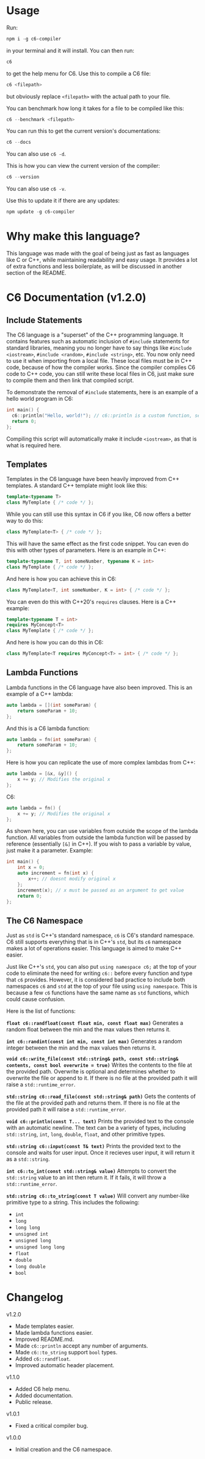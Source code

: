 # Usage

Run:
```powershell
npm i -g c6-compiler
```
in your terminal and it will install.
You can then run:
```powershell
c6
```
to get the help menu for C6. Use this to compile a C6 file:
```powershell
c6 <filepath>
```
but obviously replace `<filepath>` with the actual path to your file.

You can benchmark how long it takes for a file to be compiled like this:
```powershell
c6 --benchmark <filepath>
```

You can run this to get the current version's documentations:
```powershell
c6 --docs
```
You can also use `c6 -d`.

This is how you can view the current version of the compiler:
```powershell
c6 --version
```
You can also use `c6 -v`.

Use this to update it if there are any updates:
```powershell
npm update -g c6-compiler
```

# Why make this language?
This language was made with the goal of being just as fast as languages like C or C++, while maintaining readability
and easy usage. It provides a lot of extra functions and less boilerplate, as will be discussed in another section of the README.

# C6 Documentation (v1.2.0)
## Include Statements
The C6 language is a "superset" of the C++ programming language. It contains features such as automatic inclusion of
`#include` statements for standard libraries, meaning you no longer have to say things like `#include <iostream>`,
`#include <random>`, `#include <string>`, etc. You now only need to use it when importing from a local file. These
local files must be in C++ code, because of how the compiler works. Since the compiler compiles C6 code to C++ code,
you can still write these local files in C6, just make sure to compile them and then link that compiled script.

To demonstrate the removal of `#include` statements, here is an example of a hello world program in C6:
```cpp
int main() {
  c6::println("Hello, world!"); // c6::println is a custom function, see more under the C6 namespace.
  return 0;
};
```
Compiling this script will automatically make it include `<iostream>`, as that is what is required here.

## Templates
Templates in the C6 language have been heavily improved from C++ templates. A standard C++ template might look like this:
```cpp
template<typename T>
class MyTemplate { /* code */ };
```

While you can still use this syntax in C6 if you like, C6 now offers a better way to do this:
```cpp
class MyTemplate<T> { /* code */ };
```

This will have the same effect as the first code snippet. You can even do this with other types of parameters.
Here is an example in C++:
```cpp
template<typename T, int someNumber, typename K = int>
class MyTemplate { /* code */ };
```

And here is how you can achieve this in C6:
```cpp
class MyTemplate<T, int someNumber, K = int> { /* code */ };
```

You can even do this with C++20's `requires` clauses. Here is a C++ example:
```cpp
template<typename T = int>
requires MyConcept<T>
class MyTemplate { /* code */ };
```

And here is how you can do this in C6:
```cpp
class MyTemplate<T requires MyConcept<T> = int> { /* code */ };
```

## Lambda Functions
Lambda functions in the C6 language have also been improved. This is an example of a C++ lambda:
```cpp
auto lambda = [](int someParam) {
    return someParam + 10;
};
```

And this is a C6 lambda function:
```cpp
auto lambda = fn(int someParam) {
    return someParam + 10;
};
```

Here is how you can replicate the use of more complex lambdas from C++:
```cpp
auto lambda = [&x, &y]() {
    x += y; // Modifies the original x
};
```

C6:
```cpp
auto lambda = fn() {
    x += y; // Modifies the original x
};
```

As shown here, you can use variables from outside the scope of the lambda function. All variables from
outside the lambda function will be passed by reference (essentially `[&]` in C++). If you wish to pass
a variable by value, just make it a parameter.
Example:
```cpp
int main() {
    int x = 0;
    auto increment = fn(int x) {
        x++; // doesnt modify original x
    };
    increment(x); // x must be passed as an argument to get value
    return 0;
};
```

## The C6 Namespace

Just as `std` is C++'s standard namespace, `c6` is C6's standard namespace. C6 still supports everything that is
in C++'s `std`, but its `c6` namespace makes a lot of operations easier. This language is aimed to make C++ easier.

Just like C++'s `std`, you can also put `using namespace c6;` at the top of your code to eliminate the need for writing
`c6::` before every function and type that `c6` provides. However, it is considered bad practice to include both namespaces
`c6` and `std` at the top of your file using `using namespace`. This is because a few `c6` functions have the same name as
`std` functions, which could cause confusion.

Here is the list of functions:

**`float c6::randfloat(const float min, const float max)`**
Generates a random float between the min and the max values then returns it.

**`int c6::randint(const int min, const int max)`**
Generates a random integer between the min and the max values then returns it.

**`void c6::write_file(const std::string& path, const std::string& contents, const bool overwrite = true)`**
Writes the contents to the file at the provided path. Overwrite is optional and determines whether to overwrite
the file or append to it. If there is no file at the provided path it will raise a `std::runtime_error`.

**`std::string c6::read_file(const std::string& path)`**
Gets the contents of the file at the provided path and returns them. If there is no file at the provided
path it will raise a `std::runtime_error`.

**`void c6::println(const T... text)`**
Prints the provided text to the console with an automatic newline. The text can be a variety of types, including
`std::string`, `int`, `long`, `double`, `float`, and other primitive types.

**`std::string c6::input(const T& text)`**
Prints the provided text to the console and waits for user input. Once it recieves user input, it will return it as a `std::string`.

**`int c6::to_int(const std::string& value)`**
Attempts to convert the `std::string` value to an int then return it. If it fails, it will throw a `std::runtime_error`.

**`std::string c6::to_string(const T value)`**
Will convert any number-like primitive type to a string. This includes the following:
- `int`
- `long`
- `long long`
- `unsigned int`
- `unsigned long`
- `unsigned long long`
- `float`
- `double`
- `long double`
- `bool`

# Changelog

v1.2.0
- Made templates easier.
- Made lambda functions easier.
- Improved README.md.
- Made `c6::println` accept any number of arguments.
- Made `c6::to_string` support `bool` types.
- Added `c6::randfloat`.
- Improved automatic header placement.

v1.1.0
- Added C6 help menu.
- Added documentation.
- Public release.

v1.0.1
- Fixed a critical compiler bug.

v1.0.0
- Initial creation and the C6 namespace.
